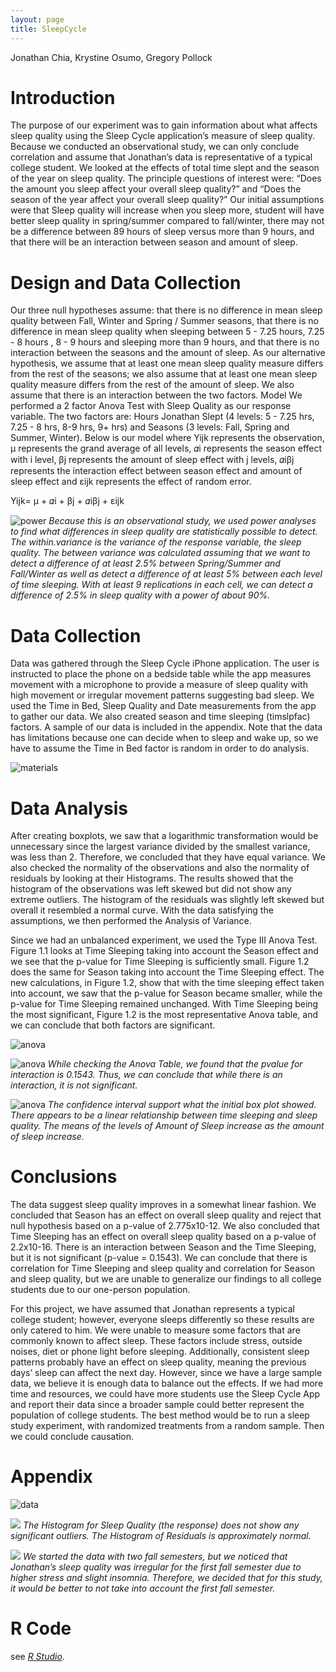 ```yaml
---
layout: page
title: SleepCycle
---
```


Jonathan Chia, Krystine Osumo, Gregory Pollock 

# Introduction 
The purpose of our experiment was to gain information about what affects sleep quality using the Sleep Cycle application’s measure of sleep quality. Because we conducted an observational study, we can only conclude correlation and assume that Jonathan’s data is representative of a typical college student. We looked at the effects of total time slept and the season of the year on sleep quality. The principle questions of interest were: “Does the amount you sleep affect your overall sleep quality?” and “Does the season of the year affect your overall sleep quality?” Our initial assumptions were that Sleep quality will increase when you sleep more, student will have better sleep quality in spring/summer compared to fall/winter, there may not be a difference between 89 hours of sleep versus more than 9 hours, and that there will be an interaction between season and amount of sleep. 
 
# Design and Data Collection 
Our three null hypotheses assume: that there is no difference in mean sleep quality between Fall, Winter and Spring / Summer seasons, that there is no difference in mean sleep quality when sleeping between 5 - 7.25 hours, 7.25 - 8 hours , 8 - 9 hours  and sleeping more than 9 hours, and that there is no interaction between the seasons and the amount of sleep.  As our alternative hypothesis, we assume that at least one mean sleep quality measure differs from the rest of the seasons; we also assume that at least one mean sleep quality measure differs from the rest of the amount of sleep. We also assume that there is an interaction between the two factors.    Model We performed a 2 factor Anova Test with Sleep Quality as our response variable. The two factors are: Hours Jonathan Slept (4 levels: 5 - 7.25 hrs, 7.25 - 8 hrs, 8-9 hrs, 9+ hrs) and Seasons (3 levels: Fall, Spring and Summer, Winter). Below is our model where Yijk represents the observation, μ represents the grand average of all levels, 𝛼i  represents the season effect with i level, βj represents the amount of sleep effect with j levels, 𝛼iβj  represents the interaction effect between season effect and amount of sleep effect and εijk  represents the effect of random error. 

Yijk= μ + 𝛼i + βj + 𝛼iβj + εijk 

![power](/assets/Sleep_Powercurve.jpg)
_Because this is an observational study, we used power analyses to find what differences in sleep quality are statistically possible to detect. The within.variance is the variance of the response variable, the sleep quality. The between variance was calculated assuming that we want to detect a difference of at least 2.5% between Spring/Summer and Fall/Winter as well as detect a difference of at least 5% between each level of time sleeping.  With at least 9 replications in each cell, we can detect a difference of 2.5% in sleep quality with a power of about 90%._

# Data Collection               
Data was gathered through the Sleep Cycle iPhone application. The user is instructed to place the phone on a bedside table while the app measures movement with a microphone to provide a measure of sleep quality with high movement or irregular movement patterns suggesting bad sleep. We used the Time in Bed, Sleep Quality and Date measurements from the app to gather our data. We also created season and time sleeping (timslpfac) factors. A sample of our data is included in the appendix. Note that the data has limitations because one can decide when to sleep and wake up, so we have to assume the Time in Bed factor is random in order to do analysis. 

![materials](/assets/Sleep_Materials.jpg)

# Data Analysis                
After creating boxplots, we saw that a logarithmic transformation would be unnecessary since the largest variance divided by the smallest variance, was less than 2. Therefore, we concluded that they have equal variance. We also checked the normality of the observations and also the normality of residuals by looking at their Histograms. The results showed that the histogram of the observations was left skewed but did not show any extreme outliers. The histogram of the residuals was slightly left skewed but overall it resembled a normal curve. With the data satisfying the assumptions, we then performed the Analysis of Variance. 

Since we had an unbalanced experiment, we used the Type III Anova Test. Figure 1.1 looks at Time Sleeping taking into account the Season effect and we see that the p-value for Time Sleeping is sufficiently small. Figure 1.2 does the same for Season taking into account the Time Sleeping effect. The new calculations, in Figure 1.2, show that with the time sleeping effect taken into account, we saw that the p-value for Season became smaller, while the p-value for Time Sleeping remained unchanged. With Time Sleeping being the most significant, Figure 1.2 is the most representative Anova table, and we can conclude that both factors are significant. 

![anova](/assets/Sleep_Anovatable.jpg)


![anova](/assets/Sleep_interact.jpg)
_While checking the Anova Table, we found that the pvalue for interaction is 0.1543. Thus, we can conclude that while there is an interaction, it is not significant._


![anova](/assets/Sleep_confintervals.jpg)
_The confidence interval support what the initial box plot showed. There appears to be a linear relationship between time sleeping and sleep quality. The means of the levels of Amount of Sleep increase as the amount of sleep increase._  

# Conclusions                  
The data suggest sleep quality improves in a somewhat linear fashion. We concluded that Season has an effect on overall sleep quality and reject that null hypothesis based on a p-value of  2.775x10-12. We also concluded that Time Sleeping has an effect on overall sleep quality based on a p-value of 2.2x10-16. There is an interaction between Season and the Time Sleeping, but it is not significant (p-value = 0.1543). We can conclude that there is correlation for Time Sleeping and sleep quality and correlation for Season and sleep quality, but we are unable to generalize our findings to all college students due to our one-person population.  
 
For this project, we have assumed that Jonathan represents a typical college student; however, everyone sleeps differently so these results are only catered to him. We were unable to measure some factors that are commonly known to affect sleep. These factors include stress, outside noises, diet or phone light before sleeping. Additionally, consistent sleep patterns probably have an effect on sleep quality, meaning the previous days’ sleep can affect the next day. However, since we have a large sample data, we believe it is enough data to balance out the effects. If we had more time and resources, we could have more students use the Sleep Cycle App and report their data since a broader sample could better represent the population of college students. The best method would be to run a sleep study experiment, with randomized treatments from a random sample. Then we could conclude causation. 
 
# Appendix

![data](/assets/Sleep_datasample.jpg)

![](/assets/Sleep_resids.jpg)
_The Histogram for Sleep Quality (the response) does not show any significant outliers._ 
_The Histogram of Residuals is approximately normal._ 

![](/assets/Sleep_boxplots.jpg)
_We started the data with two fall semesters, but we noticed that Jonathan’s sleep quality was irregular for the first fall semester due to higher stress and slight insomnia. Therefore, we decided that for this study, it would be better to not take into account the first fall semester._

# R Code
see *[R Studio](https://rstudio.cloud/project/252662)*.
